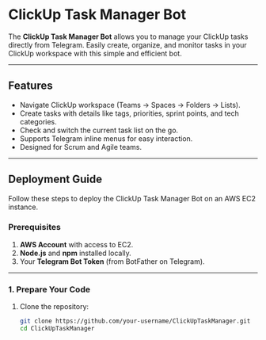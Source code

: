 # ClickUp Task Manager Bot

The **ClickUp Task Manager Bot** allows you to manage your ClickUp tasks directly from Telegram. Easily create, organize, and monitor tasks in your ClickUp workspace with this simple and efficient bot.

---

## Features

- Navigate ClickUp workspace (Teams → Spaces → Folders → Lists).
- Create tasks with details like tags, priorities, sprint points, and tech categories.
- Check and switch the current task list on the go.
- Supports Telegram inline menus for easy interaction.
- Designed for Scrum and Agile teams.

---

## Deployment Guide

Follow these steps to deploy the ClickUp Task Manager Bot on an AWS EC2 instance.

### Prerequisites

1. **AWS Account** with access to EC2.
2. **Node.js** and **npm** installed locally.
3. Your **Telegram Bot Token** (from BotFather on Telegram).

---

### 1. Prepare Your Code

1. Clone the repository:
   ```bash
   git clone https://github.com/your-username/ClickUpTaskManager.git
   cd ClickUpTaskManager